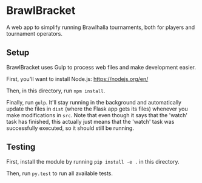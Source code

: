 # BrawlBracket
A web app to simplify running Brawlhalla tournaments, both for players and tournament operators.


## Setup
BrawlBracket uses Gulp to process web files and make development easier.

First, you'll want to install Node.js: https://nodejs.org/en/

Then, in this directory, run `npm install`.

Finally, run `gulp`. It'll stay running in the background and automatically update the files in `dist` (where the
Flask app gets its files) whenever you make modifications in `src`. Note that even though it says that the 'watch' task
has finished, this actually just means that the 'watch' task was successfully executed, so it should still be running.


## Testing
First, install the module by running `pip install -e .` in this directory.

Then, run `py.test` to run all available tests.
